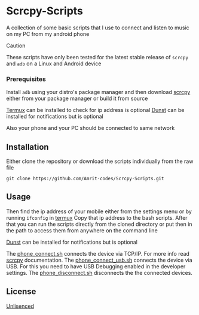 
# Scrcpy-Scripts
A collection of some basic scripts that I use to connect and listen to music on my PC from my android phone

> [!CAUTION]
> These scripts have only been tested for the latest stable release of `scrcpy` and `adb` on a Linux and Android device  

### Prerequisites
Install `adb` using your distro's package manager and then download [scrcpy](https://github.com/Genymobile/scrcpy.git) either from your package manager or build it from source

[Termux](https://github.com/termux/termux-app.git) can be installed to check for ip address is optional
[Dunst](https://github.com/dunst-project/dunst.git) can be installed for notifications but is optional

Also your phone and your PC should be connected to same network

## Installation
Either clone the repository or download the scripts individually from the raw file

```git clone https://github.com/Amrit-codes/Scrcpy-Scripts.git```


## Usage
Then find the ip address of your mobile either from the settings menu or by running `ifconfig` in [termux](https://github.com/termux/termux-app.git)
Copy that ip address to the bash scripts.
After that you can run the scripts directly from the cloned directory or put then in the path to access them from anywhere on the command line

[Dunst](https://github.com/dunst-project/dunst.git) can be installed for notifications but is optional

The [phone_connect.sh](phone_connect.sh) connects the device via TCP/IP. For more info read [scrcpy](https://github.com/Genymobile/scrcpy.git) documentation.
The [phone_connect_usb.sh](phone_connect_usb.sh) connects the device via USB. For this you need to have USB Debugging enabled in the developer settings.
The [phone_disconnect.sh](phone_disconnect.sh) disconnects the the connected devices.

## License
[Unlisenced](https://choosealicense.com/licenses/unlicense/)

